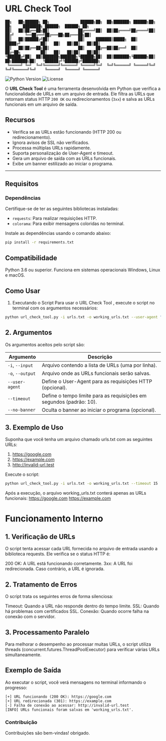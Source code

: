 # **URL Check Tool**

```plaintext
██╗   ██╗██████╗ ██╗              ██████╗██╗  ██╗███████╗ ██████╗██╗  ██╗     ████████╗ ██████╗  ██████╗ ██╗     
██║   ██║██╔══██╗██║             ██╔════╝██║  ██║██╔════╝██╔════╝██║ ██╔╝     ╚══██╔══╝██╔═══██╗██╔═══██╗██║     
██║   ██║██████╔╝██║             ██║     ███████║█████╗  ██║     █████╔╝         ██║   ██║   ██║██║   ██║██║     
██║   ██║██╔══██╗██║             ██║     ██╔══██║██╔══╝  ██║     ██╔═██╗         ██║   ██║   ██║██║   ██║██║     
╚██████╔╝██║  ██║███████╗███████╗╚██████╗██║  ██║███████╗╚██████╗██║  ██╗███████╗██║   ╚██████╔╝╚██████╔╝███████╗
 ╚═════╝ ╚═╝  ╚═╝╚══════╝╚══════╝ ╚═════╝╚═╝  ╚═╝╚══════╝ ╚═════╝╚═╝  ╚═╝╚══════╝╚═╝    ╚═════╝  ╚═════╝ ╚══════╝                                                                                                             
```

![Python Version](https://img.shields.io/badge/python-3.6%2B-blue)
![License](https://img.shields.io/badge/license-MIT-green)

O **URL Check Tool** é uma ferramenta desenvolvida em Python que verifica a funcionalidade de URLs em um arquivo de entrada. Ele filtra as URLs que retornam status HTTP `200 OK` ou redirecionamentos (`3xx`) e salva as URLs funcionais em um arquivo de saída.

## **Recursos**
- Verifica se as URLs estão funcionando (HTTP 200 ou redirecionamento).
- Ignora avisos de SSL não verificados.
- Processa múltiplas URLs rapidamente.
- Suporta personalização de User-Agent e timeout.
- Gera um arquivo de saída com as URLs funcionais.
- Exibe um banner estilizado ao iniciar o programa.

---

## **Requisitos**

### **Dependências**
Certifique-se de ter as seguintes bibliotecas instaladas:

- `requests`: Para realizar requisições HTTP.
- `colorama`: Para exibir mensagens coloridas no terminal.

Instale as dependências usando o comando abaixo:

```bash
pip install -r requirements.txt
```
## **Compatibilidade**
Python 3.6 ou superior.
Funciona em sistemas operacionais Windows, Linux e macOS.

## **Como Usar**
1. Executando o Script
Para usar o URL Check Tool , execute o script no terminal com os argumentos necessários:

```bash
python url_check_tool.py -i urls.txt -o working_urls.txt --user-agent "Mozilla/5.0" --timeout 15
```

## **2. Argumentos**
Os argumentos aceitos pelo script são:

| Argumento         | Descrição                                                                 |
|--------------------|---------------------------------------------------------------------------|
| `-i`, `--input`    | Arquivo contendo a lista de URLs (uma por linha).                         |
| `-o`, `--output`   | Arquivo onde as URLs funcionais serão salvas.                            |
| `--user-agent`     | Define o User-Agent para as requisições HTTP (opcional).                  |
| `--timeout`        | Define o tempo limite para as requisições em segundos (padrão: 10).       |
| `--no-banner`      | Oculta o banner ao iniciar o programa (opcional).                         |

## **3. Exemplo de Uso**
Suponha que você tenha um arquivo chamado urls.txt com as seguintes URLs:


1. https://google.com
2. https://example.com
3. http://invalid-url.test

Execute o script:
```bash
python url_check_tool.py -i urls.txt -o working_urls.txt --timeout 15
```

Após a execução, o arquivo working_urls.txt conterá apenas as URLs funcionais:
https://google.com
https://example.com


# **Funcionamento Interno**
## 1. Verificação de URLs
O script tenta acessar cada URL fornecida no arquivo de entrada usando a biblioteca requests. Ele verifica se o status HTTP é:

200 OK: A URL está funcionando corretamente.
3xx: A URL foi redirecionada.
Caso contrário, a URL é ignorada.

## 2. Tratamento de Erros
O script trata os seguintes erros de forma silenciosa:

Timeout: Quando a URL não responde dentro do tempo limite.
SSL: Quando há problemas com certificados SSL.
Conexão: Quando ocorre falha na conexão com o servidor.

## 3. Processamento Paralelo
Para melhorar o desempenho ao processar muitas URLs, o script utiliza threads (concurrent.futures.ThreadPoolExecutor) para verificar várias URLs simultaneamente.

## **Exemplo de Saída**
Ao executar o script, você verá mensagens no terminal informando o progresso:

```
[+] URL funcionando (200 OK): https://google.com
[+] URL redirecionada (301): https://example.com
[-] Falha de conexão ao acessar: http://invalid-url.test
[INFO] URLs funcionais foram salvas em 'working_urls.txt'.
```
### **Contribuição**
Contribuições são bem-vindas! obrigado.
